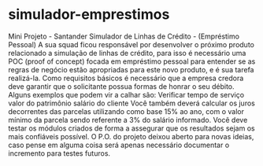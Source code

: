 # simulador-emprestimos
Mini Projeto - Santander Simulador de Linhas de Crédito - (Empréstimo Pessoal) A sua squad ficou responsável por desenvolver o próximo produto relacionado a simulação de linhas de crédito, para isso é necessário uma POC (proof of concept) focada em empréstimo pessoal para entender se as regras de negócio estão apropriadas para este novo produto, e é sua tarefa realizá-la. Como requisitos básicos é necessário que a empresa credora deve garantir que o solicitante possua formas de honrar o seu débito. Alguns exemplos que podem vir a calhar são: Verificar  tempo de serviço valor do patrimônio salário do cliente Você também deverá calcular os juros decorrentes das parcelas utilizando como base 15% ao ano, com o valor mínimo da parcela sendo referente a 3% do salário informado.  Você deve testar os módulos criados de forma a assegurar que os resultados sejam os mais confiáveis possível. O P.O. do projeto deixou aberto para novas ideias, caso pense em alguma coisa será apenas necessário documentar o incremento para testes futuros.

